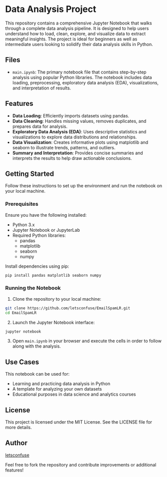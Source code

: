 # Data Analysis Project

This repository contains a comprehensive Jupyter Notebook that walks through a complete data analysis pipeline. It is designed to help users understand how to load, clean, explore, and visualize data to extract meaningful insights. The project is ideal for beginners as well as intermediate users looking to solidify their data analysis skills in Python.

## Files

- `main.ipynb`: The primary notebook file that contains step-by-step analysis using popular Python libraries. The notebook includes data loading, preprocessing, exploratory data analysis (EDA), visualizations, and interpretation of results.

## Features

- **Data Loading**: Efficiently imports datasets using pandas.
- **Data Cleaning**: Handles missing values, removes duplicates, and prepares data for analysis.
- **Exploratory Data Analysis (EDA)**: Uses descriptive statistics and visualizations to explore data distributions and relationships.
- **Data Visualization**: Creates informative plots using matplotlib and seaborn to illustrate trends, patterns, and outliers.
- **Summary and Interpretation**: Provides concise summaries and interprets the results to help draw actionable conclusions.

## Getting Started

Follow these instructions to set up the environment and run the notebook on your local machine.

### Prerequisites

Ensure you have the following installed:

- Python 3.x
- Jupyter Notebook or JupyterLab
- Required Python libraries:
  - pandas
  - matplotlib
  - seaborn
  - numpy

Install dependencies using pip:

```bash
pip install pandas matplotlib seaborn numpy
```

### Running the Notebook

1. Clone the repository to your local machine:

```bash
git clone https://github.com/letsconfuse/EmailSpamLR.git
cd EmailSpamLR
```

2. Launch the Jupyter Notebook interface:

```bash
jupyter notebook
```

3. Open `main.ipynb` in your browser and execute the cells in order to follow along with the analysis.

## Use Cases

This notebook can be used for:
- Learning and practicing data analysis in Python
- A template for analyzing your own datasets
- Educational purposes in data science and analytics courses

## License

This project is licensed under the MIT License. See the LICENSE file for more details.

## Author

[letsconfuse](https://github.com/letsconfuse)

Feel free to fork the repository and contribute improvements or additional features!

